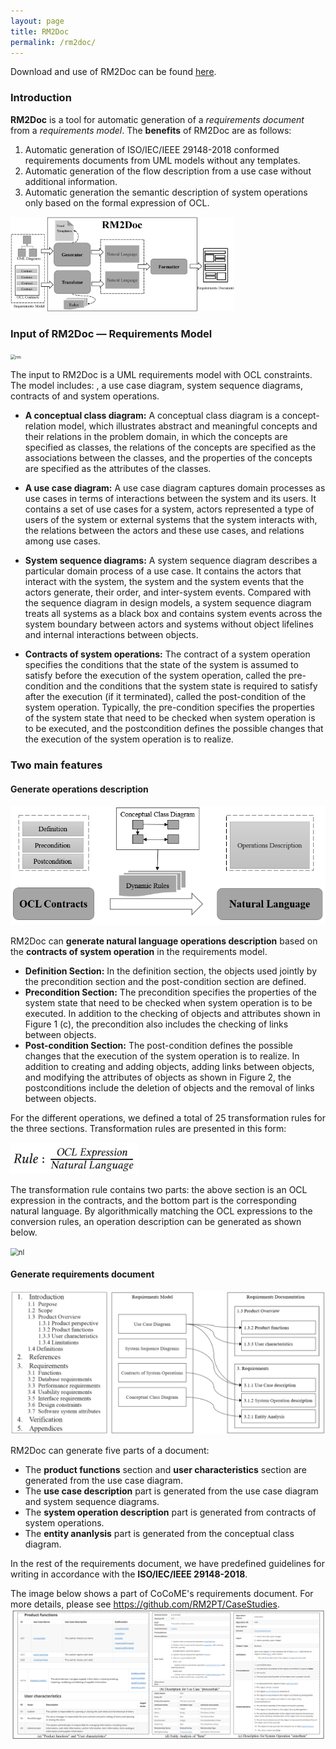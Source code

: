 ```yaml
---
layout: page
title: RM2Doc
permalink: /rm2doc/
---
```


Download and use of RM2Doc can be found [here](https://rm2pt.com/advs/rm2doc).

### Introduction

**RM2Doc** is a tool for automatic generation of a *requirements document* from a *requirements model*. The **benefits** of RM2Doc are as follows:

1. Automatic generation of ISO/IEC/IEEE 29148-2018 conformed requirements documents from UML models without any templates.
2. Automatic generation of the flow description from a use case without additional information.
3. Automatic generation the semantic description of system operations only based on the formal expression of OCL.

<img src="../../imgs/RM2Doc/image-20211126174857182.png" alt="image-20211126174857182" style="zoom: 35%;" />



### Input of RM2Doc — Requirements Model

<img src="../../imgs/RM2Doc/rm.png" alt="rm" style="zoom: 50%;" />

The input to RM2Doc is a UML requirements model with OCL constraints. The model includes: , a use case diagram, system sequence diagrams, contracts of and system operations.

- **A conceptual class diagram:** A conceptual class diagram is a concept-relation model, which illustrates abstract and meaningful concepts and their relations in the problem domain, in which the concepts are specified as classes, the relations of the concepts are specified as the associations between the classes, and the properties of the concepts are specified as the attributes of the classes.

- **A use case diagram:** A use case diagram captures domain processes as use cases in terms of interactions between the system and its users. It contains a set of use cases for a system, actors represented a type of users of the system or external systems that the system interacts with, the relations between the actors and these use cases, and relations among use cases.

- **System sequence diagrams:** A system sequence diagram describes a particular domain process of a use case. It contains the actors that interact with the system, the system and the system events that the actors generate, their order, and inter-system events. Compared with the sequence diagram in design models, a system sequence diagram treats all systems as a black box and contains system events across the system boundary between actors and systems without object lifelines and internal interactions between objects.
- **Contracts of system operations:** The contract of a system operation specifies the conditions that the state of the system is assumed to satisfy before the execution of the system operation, called the pre-condition and the conditions that the system state is required to satisfy after the execution (if it terminated), called the post-condition of the system operation. Typically, the pre-condition specifies the properties of the system state that need to be checked when system operation is to be executed, and the postcondition defines the possible changes that the execution of the system operation is to realize.

### Two main features

#### Generate operations description

<img src="../../imgs/RM2Doc/genopdescription.png" alt="genopdescription" style="zoom: 100%;" />

RM2Doc can **generate natural language operations description** based on the **contracts of system operation** in the requirements model.

- **Definition Section:** In the definition section, the objects used jointly by the precondition section and the post-condition section are defined.
- **Precondition Section:** The precondition specifies the properties of the system state that need to be checked when system operation is to be executed. In addition to the checking of objects and attributes shown in Figure 1 (c), the precondition also includes the checking
  of links between objects.
- **Post-condition Section:** The post-condition defines the possible changes that the execution of the system operation is to realize. In addition to creating and adding objects, adding links between objects, and modifying the attributes of objects as shown in Figure 2, the postconditions include the deletion of objects and the removal of links between objects.

For the different operations, we defined a total of 25 transformation rules for the three sections. Transformation rules are presented in this form:

<img src="../../imgs/RM2Doc/image-20220424142859481.png" alt="image-20220424142859481" style="zoom: 20%;" />

The transformation rule contains two parts: the above section is an OCL expression in the contracts, and the bottom part is the corresponding natural language. By algorithmically matching the OCL expressions to the conversion rules, an operation description can be generated as shown below.

<img src="../../imgs/RM2Doc/nl.png" alt="nl" style="zoom: 80%;" />

#### Generate requirements document

<img src="../../imgs/RM2Doc/image-20220507180457264.png" alt="image-20220507180457264" style="zoom: 100%;" />


RM2Doc can generate five parts of a document:

- The **product functions** section and **user characteristics** section are generated from the use case diagram.
- The **use case description** part is generated from the use case diagram and system sequence diagrams.
-  The **system operation description** part is generated from contracts of system operations.
- The **entity ananlysis** part  is generated from the conceptual class diagram.

In the rest of the requirements document, we have predefined guidelines for writing in accordance with the **ISO/IEC/IEEE 29148-2018**.

The image below shows a part of CoCoME's requirements document. For more details, please see https://github.com/RM2PT/CaseStudies.
<img src="../../imgs/RM2Doc/doc.png" alt="doc" style="zoom: 80%;" />
